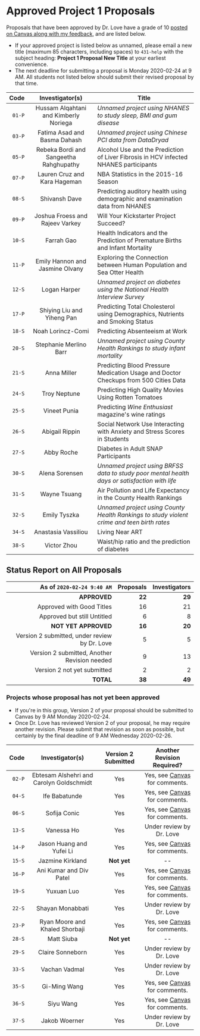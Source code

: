 # Approved Project 1 Proposals

Proposals that have been approved by Dr. Love have a grade of 10 [posted on Canvas along with my feedback](https://canvas.case.edu/), and are listed below. 

- If your approved project is listed below as unnamed, please email a new title (maximum 85 characters, including spaces) to `431-help` with the subject heading: **Project 1 Proposal New Title** at your earliest convenience.
- The next deadline for submitting a proposal is Monday 2020-02-24 at 9 AM. All students not listed below should submit their revised proposal by that time.

Code | Investigator(s) | Title
--------: | :-------------------------: | -------------------------------------------------------------------------------------
`01-P` | Hussam Alqahtani and Kimberly Noriega | *Unnamed project using NHANES to study sleep, BMI and gum disease*
`03-P` | Fatima Asad and Basma Dahash | *Unnamed project using Chinese PCI data from DataDryad*
`05-P` | Rebeka Bordi and Sangeetha Rahghupathy | Alcohol Use and the Prediction of Liver Fibrosis in HCV infected NHANES participants
`07-P` | Lauren Cruz and Kara Hageman | NBA Statistics in the 2015-16 Season
`08-S` | Shivansh Dave | Predicting auditory health using demographic and examination data from NHANES
`09-P` | Joshua Froess and Rajeev Varkey | Will Your Kickstarter Project Succeed?
`10-S` | Farrah Gao | Health Indicators and the Prediction of Premature Births and Infant Mortality
`11-P` | Emily Hannon and Jasmine Olvany | Exploring the Connection between Human Population and Sea Otter Health
`12-S` | Logan Harper | *Unnamed project on diabetes using the National Health Interview Survey*
`17-P` | Shiying Liu and Yiheng Pan | Predicting Total Cholesterol using Demographics, Nutrients and Smoking Status
`18-S` | Noah Lorincz-Comi | Predicting Absenteeism at Work
`20-S` | Stephanie Merlino Barr | *Unnamed project using County Health Rankings to study infant mortality*
`21-S` | Anna Miller | Predicting Blood Pressure Medication Usage and Doctor Checkups from 500 Cities Data
`24-S` | Troy Neptune | Predicting High Quality Movies Using Rotten Tomatoes
`25-S` | Vineet Punia | Predicting *Wine Enthusiast* magazine's wine ratings
`26-S` | Abigail Rippin | Social Network Use Interacting with Anxiety and Stress Scores in Students
`27-S` | Abby Roche | Diabetes in Adult SNAP Participants
`30-S` | Alena Sorensen | *Unnamed project using BRFSS data to study poor mental health days or satisfaction with life*
`31-S` | Wayne Tsuang | Air Pollution and Life Expectancy in the County Health Rankings
`32-S` | Emily Tyszka | *Unnamed project using County Health Rankings to study violent crime and teen birth rates*
`34-S` | Anastasia Vassiliou | Living Near ART
`38-S` | Victor Zhou | Waist/hip ratio and the prediction of diabetes

## Status Report on All Proposals

As of `2020-02-24 9:40 AM` | Proposals | Investigators
-------------: | -----------------: | ----------------:
**APPROVED** | **22** | **29** 
Approved with Good Titles | 16 | 21
Approved but still Untitled | 6 | 8
**NOT YET APPROVED** | **16** | **20**
Version 2 submitted, under review by Dr. Love | 5 | 5
Version 2 submitted, Another Revision needed | 9 | 13
Version 2 not yet submitted | 2 | 2
**TOTAL** | **38** | **49**

### Projects whose proposal has not yet been approved

- If you're in this group, Version 2 of your proposal should be submitted to Canvas by 9 AM Monday 2020-02-24.
- Once Dr. Love has reviewed Version 2 of your proposal, he may require another revision. Please submit that revision as soon as possible, but certainly by the final deadline of 9 AM Wednesday 2020-02-26.

Code | Investigator(s) | Version 2 Submitted | Another Revision Required?
------: | :-------------------------: | :-------------------: | :----------------:
`02-P` | Ebtesam Alshehri and Carolyn Goldschmidt | Yes | Yes, see [Canvas](https://canvas.case.edu/) for comments.
`04-S` | Ife Babatunde | Yes | Yes, see [Canvas](https://canvas.case.edu/) for comments.
`06-S` | Sofija Conic | Yes | Yes, see [Canvas](https://canvas.case.edu/) for comments.
`13-S` | Vanessa Ho | Yes | Under review by Dr. Love
`14-P` | Jason Huang and Yufei Li | Yes | Yes, see [Canvas](https://canvas.case.edu/) for comments.
`15-S` | Jazmine Kirkland | **Not yet** | --
`16-P` | Ani Kumar and Div Patel | Yes | Yes, see [Canvas](https://canvas.case.edu/) for comments.
`19-S` | Yuxuan Luo | Yes | Yes, see [Canvas](https://canvas.case.edu/) for comments.
`22-S` | Shayan Monabbati | Yes | Under review by Dr. Love
`23-P` | Ryan Moore and Khaled Shorbaji | Yes | Yes, see [Canvas](https://canvas.case.edu/) for comments.
`28-S` | Matt Siuba | **Not yet** | --
`29-S` | Claire Sonneborn | Yes | Under review by Dr. Love
`33-S` | Vachan Vadmal | Yes | Under review by Dr. Love
`35-S` | Gi-Ming Wang | Yes | Yes, see [Canvas](https://canvas.case.edu/) for comments.
`36-S` | Siyu Wang | Yes | Yes, see [Canvas](https://canvas.case.edu/) for comments.
`37-S` | Jakob Woerner | Yes | Under review by Dr. Love


